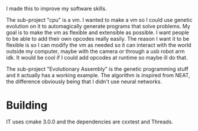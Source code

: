 I made this to improve my software skills.

The sub-project "cpu" is a vm. I wanted to make a vm so I could use genetic evolution on it to automagically generate programs that solve problems.
My goal is to make the vm as flexible and extensible as possible. I want people to be able to add their own opcodes really easily.
The reason I want it to be flexible is so I can modify the vm as needed so it can interact with the world outside my computer, maybe with the camera or through a usb robot arm idk. It would be cool if I could add opcodes at runtime so maybe ill do that.

The sub-project "Evolutionary Assembly" is the genetic programming stuff and it actually has a working example.
The algorithm is inspired from NEAT, the difference obviously being that I didn't use neural networks.

# Building
IT uses cmake 3.0.0 and the dependencies are cxxtest and Threads.


